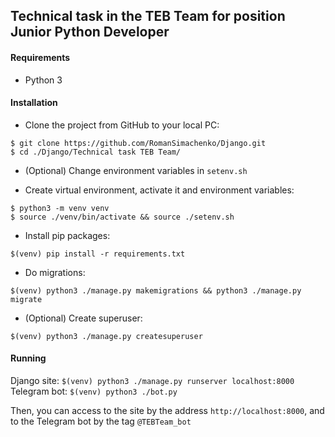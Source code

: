 ## Technical task in the TEB Team for position Junior Python Developer

#### Requirements
 - Python 3

#### Installation
- Clone the project from GitHub to your local PC:
```
$ git clone https://github.com/RomanSimachenko/Django.git
$ cd ./Django/Technical task TEB Team/
```
- (Optional) Change environment variables in `setenv.sh`

- Create virtual environment, activate it and environment variables:
```
$ python3 -m venv venv
$ source ./venv/bin/activate && source ./setenv.sh
```

- Install pip packages:
```
$(venv) pip install -r requirements.txt
```

- Do migrations:
```
$(venv) python3 ./manage.py makemigrations && python3 ./manage.py migrate
```

- (Optional) Create superuser:
```
$(venv) python3 ./manage.py createsuperuser
```

#### Running
Django site: `$(venv) python3 ./manage.py runserver localhost:8000`
Telegram bot: `$(venv) python3 ./bot.py`

Then, you can access to the site by the address `http://localhost:8000`, and to the Telegram bot by the tag `@TEBTeam_bot`
